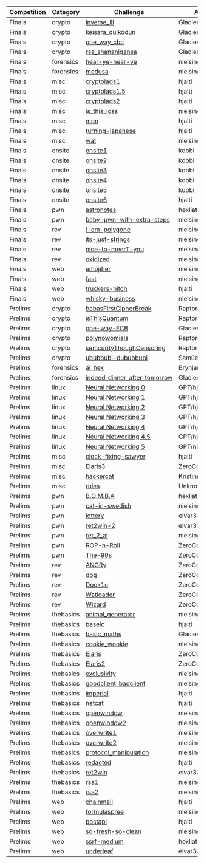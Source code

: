 |Competition|Category |Challenge                   |Author             |
|-----------|---------|----------------------------|-------------------|
|Finals     |crypto   |[inverse_lll](./Finals/crypto/inverse_lll)|GlacierSG          |
|Finals     |crypto   |[keisara_dulkodun](./Finals/crypto/keisara_dulkodun)|GlacierSG          |
|Finals     |crypto   |[one_way_cbc](./Finals/crypto/one_way_cbc)|GlacierSG          |
|Finals     |crypto   |[rsa_shananigansa](./Finals/crypto/rsa_shananigansa)|GlacierSG          |
|Finals     |forensics|[hear-ye-hear-ye](./Finals/forensics/hear-ye-hear-ye)|nielsing           |
|Finals     |forensics|[medusa](./Finals/forensics/medusa)|nielsing           |
|Finals     |misc     |[cryptolads1](./Finals/misc/cryptolads1)|hjalti             |
|Finals     |misc     |[cryptolads1.5](./Finals/misc/cryptolads1.5)|hjalti             |
|Finals     |misc     |[cryptolads2](./Finals/misc/cryptolads2)|hjalti             |
|Finals     |misc     |[is_this_loss](./Finals/misc/is_this_loss)|nielsing           |
|Finals     |misc     |[mpn](./Finals/misc/mpn)|hjalti             |
|Finals     |misc     |[turning-japanese](./Finals/misc/turning-japanese)|hjalti             |
|Finals     |misc     |[wat](./Finals/misc/wat)|nielsing           |
|Finals     |onsite   |[onsite1](./Finals/onsite/onsite1)|kobbi              |
|Finals     |onsite   |[onsite2](./Finals/onsite/onsite2)|kobbi              |
|Finals     |onsite   |[onsite3](./Finals/onsite/onsite3)|kobbi              |
|Finals     |onsite   |[onsite4](./Finals/onsite/onsite4)|kobbi              |
|Finals     |onsite   |[onsite5](./Finals/onsite/onsite5)|kobbi              |
|Finals     |onsite   |[onsite6](./Finals/onsite/onsite6)|hjalti             |
|Finals     |pwn      |[astronotes](./Finals/pwn/astronotes)|hexliath           |
|Finals     |pwn      |[baby-pwn-with-extra-steps](./Finals/pwn/baby-pwn-with-extra-steps)|nielsing           |
|Finals     |rev      |[i-am-polygone](./Finals/rev/i-am-polygone)|nielsing           |
|Finals     |rev      |[its-just-strings](./Finals/rev/its-just-strings)|nielsing           |
|Finals     |rev      |[nice-to-meerT-you](./Finals/rev/nice-to-meerT-you)|nielsing           |
|Finals     |rev      |[oxidized](./Finals/rev/oxidized)|nielsing           |
|Finals     |web      |[emojifier](./Finals/web/emojifier)|nielsing           |
|Finals     |web      |[fast](./Finals/web/fast)|nielsing           |
|Finals     |web      |[truckers-hitch](./Finals/web/truckers-hitch)|hjalti             |
|Finals     |web      |[whisky-business](./Finals/web/whisky-business)|nielsing           |
|Prelims    |crypto   |[babasFirstCipherBreak](./Prelims/crypto/babasFirstCipherBreak)|RaptorJesus        |
|Prelims    |crypto   |[isThisQuantum](./Prelims/crypto/isThisQuantum)|RaptorJesus        |
|Prelims    |crypto   |[one-way-ECB](./Prelims/crypto/one-way-ECB)|GlacierSG          |
|Prelims    |crypto   |[polynowomials](./Prelims/crypto/polynowomials)|RaptorJesus        |
|Prelims    |crypto   |[semcurityThoughCensoring](./Prelims/crypto/semcurityThoughCensoring)|RaptorJesus        |
|Prelims    |crypto   |[ububbubi-dububbubi](./Prelims/crypto/ububbubi-dububbubi)|Samúel             |
|Prelims    |forensics|[ai_hex](./Prelims/forensics/ai_hex)|Brynjar Örn        |
|Prelims    |forensics|[indeed_dinner_after_tomorrow](./Prelims/forensics/indeed_dinner_after_tomorrow)|GlacierSG          |
|Prelims    |linux    |[Neural Networking 0](./Prelims/linux/Neural_Networking_0)|GPT/hjalti         |
|Prelims    |linux    |[Neural Networking 1](./Prelims/linux/Neural_Networking_1)|GPT/hjalti         |
|Prelims    |linux    |[Neural Networking 2](./Prelims/linux/Neural_Networking_2)|GPT/hjalti         |
|Prelims    |linux    |[Neural Networking 3](./Prelims/linux/Neural_Networking_3)|GPT/hjalti         |
|Prelims    |linux    |[Neural Networking 4](./Prelims/linux/Neural_Networking_4)|GPT/hjalti         |
|Prelims    |linux    |[Neural Networking 4.5](./Prelims/linux/Neural_Networking_4.5)|GPT/hjalti         |
|Prelims    |linux    |[Neural Networking 5](./Prelims/linux/Neural_Networking_5)|GPT/nielsing/hjalti|
|Prelims    |misc     |[clock-fixing-sawyer](./Prelims/misc/clock-fixing-sawyer)|hjalti             |
|Prelims    |misc     |[Elaris3](./Prelims/misc/Elaris3)|ZeroCooL           |
|Prelims    |misc     |[hackercat](./Prelims/misc/hackercat)|KristinnVikarJ     |
|Prelims    |misc     |[rules](./Prelims/misc/rules)|Unknown            |
|Prelims    |pwn      |[B.O.M.B.A](./Prelims/pwn/B.O.M.B.A)|hexliath           |
|Prelims    |pwn      |[cat-in-swedish](./Prelims/pwn/cat-in-swedish)|nielsing           |
|Prelims    |pwn      |[lottery](./Prelims/pwn/lottery)|elvar333           |
|Prelims    |pwn      |[ret2win-2](./Prelims/pwn/ret2win-2)|elvar333           |
|Prelims    |pwn      |[ret_2_ai](./Prelims/pwn/ret_2_ai)|nielsing           |
|Prelims    |pwn      |[ROP-n-Roll](./Prelims/pwn/ROP-n-Roll)|ZeroCooL           |
|Prelims    |pwn      |[The-90s](./Prelims/pwn/The-90s)|ZeroCooL           |
|Prelims    |rev      |[ANGRy](./Prelims/rev/ANGRy)|ZeroCooL           |
|Prelims    |rev      |[dbg](./Prelims/rev/dbg)|ZeroCooL           |
|Prelims    |rev      |[Dook1e](./Prelims/rev/Dook1e)|ZeroCooL           |
|Prelims    |rev      |[Watloader](./Prelims/rev/Watloader)|ZeroCooL           |
|Prelims    |rev      |[Wizard](./Prelims/rev/Wizard)|ZeroCooL           |
|Prelims    |thebasics|[animal_generator](./Prelims/thebasics/animal_generator)|nielsing           |
|Prelims    |thebasics|[baseic](./Prelims/thebasics/baseic)|hjalti             |
|Prelims    |thebasics|[basic_maths](./Prelims/thebasics/basic_maths)|GlacierSG          |
|Prelims    |thebasics|[cookie_wookie](./Prelims/thebasics/cookie_wookie)|nielsing           |
|Prelims    |thebasics|[Elaris](./Prelims/thebasics/Elaris)|ZeroCooL           |
|Prelims    |thebasics|[Elaris2](./Prelims/thebasics/Elaris2)|ZeroCooL           |
|Prelims    |thebasics|[exclusivity](./Prelims/thebasics/exclusivity)|nielsing           |
|Prelims    |thebasics|[goodclient_badclient](./Prelims/thebasics/goodclient_badclient)|nielsing           |
|Prelims    |thebasics|[imperial](./Prelims/thebasics/imperial)|hjalti             |
|Prelims    |thebasics|[netcat](./Prelims/thebasics/netcat)|hjalti             |
|Prelims    |thebasics|[openwindow](./Prelims/thebasics/openwindow)|nielsing           |
|Prelims    |thebasics|[openwindow2](./Prelims/thebasics/openwindow2)|nielsing           |
|Prelims    |thebasics|[overwrite1](./Prelims/thebasics/overwrite1)|nielsing           |
|Prelims    |thebasics|[overwrite2](./Prelims/thebasics/overwrite2)|nielsing           |
|Prelims    |thebasics|[protocol_manipulation](./Prelims/thebasics/protocol_manipulation)|nielsing           |
|Prelims    |thebasics|[redacted](./Prelims/thebasics/redacted)|hjalti             |
|Prelims    |thebasics|[ret2win](./Prelims/thebasics/ret2win)|elvar333           |
|Prelims    |thebasics|[rsa1](./Prelims/thebasics/rsa1)|nielsing           |
|Prelims    |thebasics|[rsa2](./Prelims/thebasics/rsa2)|nielsing           |
|Prelims    |web      |[chainmail](./Prelims/web/chainmail)|hjalti             |
|Prelims    |web      |[formulaspree](./Prelims/web/formulaspree)|nielsing/hjalti    |
|Prelims    |web      |[postapi](./Prelims/web/postapi)|hjalti             |
|Prelims    |web      |[so-fresh-so-clean](./Prelims/web/so-fresh-so-clean)|nielsing           |
|Prelims    |web      |[ssrf-medium](./Prelims/web/ssrf-medium)|hexliath           |
|Prelims    |web      |[underleaf](./Prelims/web/underleaf)|elvar333           |
